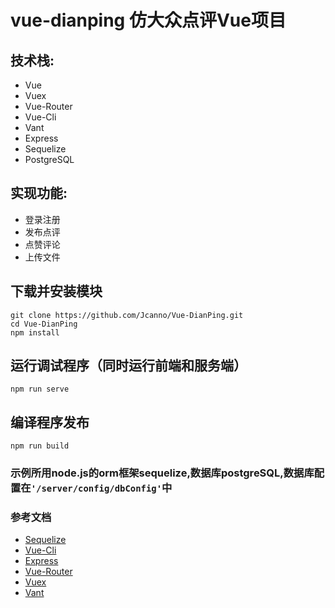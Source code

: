 # vue-dianping 仿大众点评Vue项目

## 技术栈:
* Vue
* Vuex
* Vue-Router
* Vue-Cli
* Vant
* Express
* Sequelize
* PostgreSQL


## 实现功能:
* 登录注册
* 发布点评
* 点赞评论
* 上传文件


## 下载并安装模块
```
git clone https://github.com/Jcanno/Vue-DianPing.git
cd Vue-DianPing
npm install
```

## 运行调试程序（同时运行前端和服务端）
```
npm run serve
```

## 编译程序发布
```
npm run build
```

### 示例所用node.js的orm框架sequelize,数据库postgreSQL,数据库配置在`'/server/config/dbConfig'`中
### 参考文档  
* [Sequelize](https://github.com/demopark/sequelize-docs-Zh-CN)
* [Vue-Cli](https://cli.vuejs.org/zh/)
* [Express](https://cli.vuejs.org/zh/)
* [Vue-Router](https://router.vuejs.org/zh/guide/)
* [Vuex](https://vuex.vuejs.org/zh/)
* [Vant](https://youzan.github.io/vant/#/zh-CN/intro)
